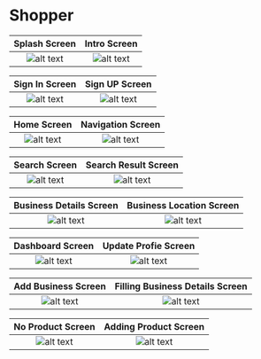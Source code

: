 # Shopper

Splash Screen             |  Intro Screen
:-------------------------:|:-------------------------:
![alt text](https://github.com/Harsh7717/Shopper/blob/master/Splash.jpeg?raw=true)  |  ![alt text](https://github.com/Harsh7717/Shopper/blob/master/Intro.jpeg?raw=true)

Sign In Screen             |  Sign UP Screen
:-------------------------:|:-------------------------:
![alt text](https://github.com/Harsh7717/Shopper/blob/master/Sign_In.jpeg?raw=true)  |  ![alt text](https://github.com/Harsh7717/Shopper/blob/master/Registration.jpeg?raw=true)

Home Screen             |  Navigation Screen
:-------------------------:|:-------------------------:
![alt text](https://github.com/Harsh7717/Shopper/blob/master/Home.jpeg?raw=true)  |  ![alt text](https://github.com/Harsh7717/Shopper/blob/master/Navigation.jpeg?raw=true)

Search Screen             |  Search Result Screen
:-------------------------:|:-------------------------:
![alt text](https://github.com/Harsh7717/Shopper/blob/master/search.jpeg?raw=true)  |  ![alt text](https://github.com/Harsh7717/Shopper/blob/master/result.jpeg?raw=true)

Business Details Screen             |  Business Location Screen
:-------------------------:|:-------------------------:
![alt text](https://github.com/Harsh7717/Shopper/blob/master/Business_detail.jpeg?raw=true)  |  ![alt text](https://github.com/Harsh7717/Shopper/blob/master/Location.jpeg?raw=true)

Dashboard Screen             |  Update Profie Screen
:-------------------------:|:-------------------------:
![alt text](https://github.com/Harsh7717/Shopper/blob/master/DashBoard.jpeg?raw=true)  |  ![alt text](https://github.com/Harsh7717/Shopper/blob/master/Update_Profile.jpeg?raw=true)

Add Business Screen             |  Filling Business Details Screen
:-------------------------:|:-------------------------:
![alt text](https://github.com/Harsh7717/Shopper/blob/master/Add_Business.jpeg?raw=true)  |  ![alt text](https://github.com/Harsh7717/Shopper/blob/master/Business_Details.jpeg?raw=true)

No Product Screen             |  Adding Product Screen
:-------------------------:|:-------------------------:
![alt text](https://github.com/Harsh7717/Shopper/blob/master/No_Product.jpeg?raw=true)  |  ![alt text](https://github.com/Harsh7717/Shopper/blob/master/Adding_Product.jpeg?raw=true)



